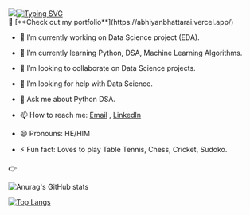 <a href="https://github.com/drkostas">
    <img src="https://git.io/typing-svg"><img src="https://readme-typing-svg.herokuapp.com?font=Fira+Code&weight=700&size=22&pause=1000&width=435&lines=HI!+Welcome+to+my+GitHub." alt="Typing SVG" />
</a>
<br/>
💼 [**Check out my portfolio**](https://abhiyanbhattarai.vercel.app/)

- 🔭 I’m currently working on Data Science project (EDA).

- 🌱 I’m currently learning Python, DSA, Machine Learning Algorithms.

- 👯 I’m looking to collaborate on  Data Science projects.

- 🤔 I’m looking for help with Data Science.

- 💬 Ask me about Python DSA.

- 📫 How to reach me: [Email](abhiyanbhattarai88@gmail.com) , [LinkedIn](https://www.linkedin.com/in/abhiyan-bhattarai-87224a23b)

- 😄 Pronouns: HE/HIM

- ⚡ Fun fact: Loves to play Table Tennis, Chess, Cricket, Sudoko.

👉

![Anurag's GitHub stats](https://github-readme-stats.vercel.app/api?username=abhiyanbhattarai&show_icons=true&theme=radical)

[![Top Langs](https://github-readme-stats.vercel.app/api/top-langs/?username=abhiyanbhattarai&layout=compact)](https://github.com/anuraghazra/github-readme-stats)
